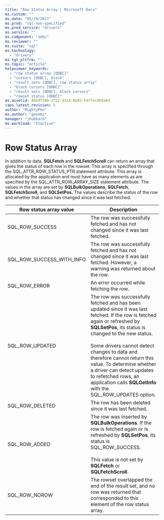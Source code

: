 ```yaml
---
title: "Row Status Array | Microsoft Docs"
ms.custom: ""
ms.date: "01/19/2017"
ms.prod: "sql-non-specified"
ms.prod_service: "drivers"
ms.service: ""
ms.component: "odbc"
ms.reviewer: ""
ms.suite: "sql"
ms.technology: 
  - "drivers"
ms.tgt_pltfrm: ""
ms.topic: "article"
helpviewer_keywords: 
  - "row status array [ODBC]"
  - "cursors [ODBC], block"
  - "result sets [ODBC], row status array"
  - "block cursors [ODBC]"
  - "result sets [ODBC], block cursors"
  - "rowset status [ODBC]"
ms.assetid: 4b69f189-2722-4314-8a02-f4ffecd6dabd
caps.latest.revision: 5
author: "MightyPen"
ms.author: "genemi"
manager: "jhubbard"
ms.workload: "Inactive"
---
```

# Row Status Array
In addition to data, **SQLFetch** and **SQLFetchScroll** can return an array that gives the status of each row in the rowset. This array is specified through the SQL_ATTR_ROW_STATUS_PTR statement attribute. This array is allocated by the application and must have as many elements as are specified by the SQL_ATTR_ROW_ARRAY_SIZE statement attribute. The values in the array are set by **SQLBulkOperations**, **SQLFetch**, **SQLFetchScroll**, and **SQLSetPos.** The values describe the status of the row and whether that status has changed since it was last fetched.  
  
|Row status array value|Description|  
|----------------------------|-----------------|  
|SQL_ROW_SUCCESS|The row was successfully fetched and has not changed since it was last fetched.|  
|SQL_ROW_SUCCESS_WITH_INFO|The row was successfully fetched and has not changed since it was last fetched. However, a warning was returned about the row.|  
|SQL_ROW_ERROR|An error occurred while fetching the row.|  
|SQL_ROW_UPDATED|The row was successfully fetched and has been updated since it was last fetched. If the row is fetched again or refreshed by **SQLSetPos**, its status is changed to the new status.<br /><br /> Some drivers cannot detect changes to data and therefore cannot return this value. To determine whether a driver can detect updates to refetched rows, an application calls **SQLGetInfo** with the SQL_ROW_UPDATES option.|  
|SQL_ROW_DELETED|The row has been deleted since it was last fetched.|  
|SQL_ROW_ADDED|The row was inserted by **SQLBulkOperations**. If the row is fetched again or is refreshed by **SQLSetPos**, its status is SQL_ROW_SUCCESS.<br /><br /> This value is not set by **SQLFetch** or **SQLFetchScroll**.|  
|SQL_ROW_NOROW|The rowset overlapped the end of the result set, and no row was returned that corresponded to this element of the row status array.|
